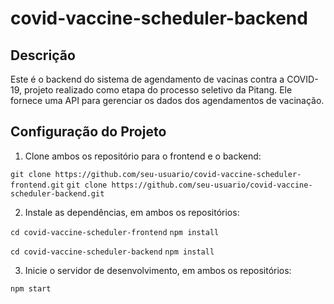 # covid-vaccine-scheduler-backend

## Descrição

Este é o backend do sistema de agendamento de vacinas contra a COVID-19, projeto realizado como etapa do processo seletivo da Pitang. Ele fornece uma API para gerenciar os dados dos agendamentos de vacinação.

## Configuração do Projeto

1. Clone ambos os repositório para o frontend e o backend:

`git clone https://github.com/seu-usuario/covid-vaccine-scheduler-frontend.git`
`git clone https://github.com/seu-usuario/covid-vaccine-scheduler-backend.git`

2. Instale as dependências, em ambos os repositórios:

`cd covid-vaccine-scheduler-frontend`
`npm install`

`cd covid-vaccine-scheduler-backend`
`npm install`

3. Inicie o servidor de desenvolvimento, em ambos os repositórios:

`npm start`

